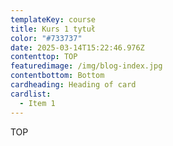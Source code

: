```yaml
---
templateKey: course
title: Kurs 1 tytuł
color: "#733737"
date: 2025-03-14T15:22:46.976Z
contenttop: TOP
featuredimage: /img/blog-index.jpg
contentbottom: Bottom
cardheading: Heading of card
cardlist:
  - Item 1
---
```

TOP